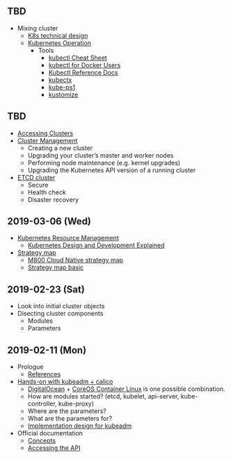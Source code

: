 ## TBD
- Mixing cluster
  - [K8s technical design](https://issuetracking.maaii.com:9443/display/SOC/K8s+technical+design)
  - [Kubernetes Operation](https://issuetracking.maaii.com:9443/display/CN/Kubernetes+Operation)
    - Tools
      - [kubectl Cheat Sheet](https://kubernetes.io/docs/reference/kubectl/cheatsheet/)
      - [kubectl for Docker Users](https://kubernetes.io/docs/reference/kubectl/docker-cli-to-kubectl/)
      - [Kubectl Reference Docs](https://kubernetes.io/docs/reference/generated/kubectl/kubectl-commands)
      - [kubectx](https://github.com/ahmetb/kubectx)
      - [kube-ps1](https://github.com/jonmosco/kube-ps1)
      - [kustomize](https://github.com/kubernetes-sigs/kustomize)

## TBD
- [Accessing Clusters](https://kubernetes.io/docs/tasks/access-application-cluster/access-cluster/)
- [Cluster Management](https://kubernetes.io/docs/tasks/administer-cluster/cluster-management/)
  - Creating a new cluster
  - Upgrading your cluster’s master and worker nodes
  - Performing node maintenance (e.g. kernel upgrades)
  - Upgrading the Kubernetes API version of a running cluster
- [ETCD cluster](https://github.com/etcd-io/etcd)
  - Secure
  - Health check
  - Disaster recovery

## 2019-03-06 (Wed)
- [Kubernetes Resource Management](https://github.com/kubernetes/community/blob/master/contributors/design-proposals/architecture/resource-management.md)
  - [Kubernetes Design and Development Explained](https://thenewstack.io/kubernetes-design-and-development-explained)
- [Strategy map](https://www.facebook.com/groups/1868708016534431/permalink/2034137079991523/)
  - [M800 Cloud Native strategy map](https://docs.google.com/presentation/d/1MU-_srB0eWBUWks4vDLn5cvzPrOpcSRbXPQrN0-VrVk/edit#slide=id.g445b95b491_0_692)
  - [Strategy map basic](https://issuetracking.maaii.com:9443/display/CN/Presentations?preview=/65136093/82297136/Strategy%20Map%20Basic.pdf)

## 2019-02-23 (Sat)
- Look into initial cluster objects
- Disecting cluster components
  - Modules
  - Parameters
  
## 2019-02-11 (Mon)
- Prologue
  - [References](https://github.com/gosharplite/RichardHCL/blob/master/references.md)
- [Hands-on with kubeadm + calico](https://kubernetes.io/docs/setup/independent/install-kubeadm/)
  - [DigitalOcean](https://cloud.digitalocean.com/login) + [CoreOS Container Linux](https://coreos.com/releases/) is one possible combination.
  - How are modules started? (etcd, kubelet, api-server, kube-controller, kube-proxy)
  - Where are the parameters?
  - What are the parameters for?
  - [Implementation design for kubeadm](https://github.com/kubernetes/kubeadm/blob/master/docs/design/design_v1.10.md)
- Official documentation
  - [Concepts](https://kubernetes.io/docs/concepts/) 
  - [Accessing the API](https://kubernetes.io/docs/admin/accessing-the-api/)
